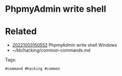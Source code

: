# PhpmyAdmin write shell

# Related

- [20221003150552](/zet/20221003150552/README.md) PhpmyAdmin write shell Windows
- ~/kb/hacking/common-commands.md

Tags:

    #command #hacking #common 

